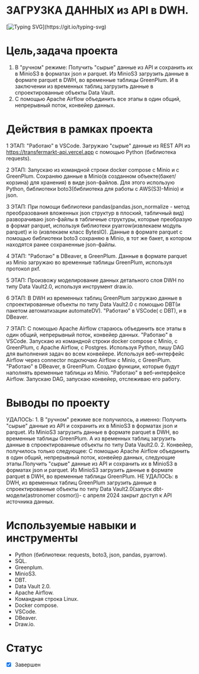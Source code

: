 # **ЗАГРУЗКА ДАННЫХ из API в DWH.**
[![Typing SVG](https://readme-typing-svg.herokuapp.com?font=Fira+Code&pause=1000&color=4DF731&width=435&lines=%D0%97%D0%90%D0%93%D0%A0%D0%A3%D0%97%D0%9A%D0%90+%D0%94%D0%90%D0%9D%D0%9D%D0%AB%D0%A5+;%D0%B8%D0%B7+API+%D0%B2+DWH.)](https://git.io/typing-svg)

# Цель,задача проекта
1. В "ручном" режиме: Получить "сырые" данные из API и сохранить их в MinioS3 в форматах json и parquet. Из MinioS3 загрузить данные в формате parquet в DWH, во временные таблицы GreenPlum. И в заключении из временных таблиц загрузить данные в спроектированные объекты Data Vault.
2. С помощью Аpache Airflow объединить все этапы в один общий, непрерывный поток, конвейер данных.

# Действия в рамках проекта
1 ЭТАП: "Работаю" в VSCode. Загружаю "сырые" данные из REST API из https://transfermarkt-api.vercel.app с помощью Python (библиотека requests).  

2 ЭТАП: Запускаю из командной строки docker compose с Minio и с GreenPlum. Сохраняю данные в Minio(в созданном объекте(бакет/корзина) для хранения) в виде json-файлов. Для этого использую Python, библиотеки boto3(библиотека для работы с AWS(S3)-Minio) и json. 

3 ЭТАП: При помощи библиотеки pandas(pandas.json_normalize - метод преобразования вложенных json структур в плоский, табличный вид) разворачиваю json-файлы в табличные структуры, которые преобразую в формат parquet, используя библиотеки pyarrow(извлекаем модуль parquet) и io (извлекаем класс BytesIO). Данные в формате parquet с помощью библиотеки boto3 сохраняю в Minio, в тот же бакет, в котором находятся ранее сохраненные json-файлы. 

4 ЭТАП: "Работаю" в DBeaver, в GreenPlum. Данные в формате parquet из Minio загружаю во временные таблицы GreenPlum, используя протокол pxf.  

5 ЭТАП: Произвожу моделирование данных детального слоя DWH по типу Data Vault2.0, используя инструмент draw.io.  

6 ЭТАП: В DWH из временных таблиц GreenPlum загружаю данные в спроектированные объекты по типу Data Vault2.0 с помощью DBT(и пакетом автоматизации automateDV). "Работаю" в VSCode( с DBT), и в DBeaver.  

7 ЭТАП: С помощью Аpache Airflow стараюсь объединить все этапы в один общий, непрерывный поток, конвейер данных. "Работаю" в VSCode. Запускаю из командной строки docker compose с Minio, с GreenPlum, c Apache Airflow, c Postgres. Используя Python, пишу DAG для выполнения задач во всем конвейере. Используя веб-интерфейс Airflow через connector подключаю Airflow с Minio, с GreenPlum. "Работаю" в DBeaver, в GreenPlum. Создаю функции, которые будут наполнять временные таблицы из Minio. "Работаю" в веб-интерфейсе Airflow. Запускаю DAG, запускаю конвейер, отслеживаю его работу.  

# Выводы по проекту
 УДАЛОСЬ: 1. В "ручном" режиме все получилось, а именно: Получить "сырые" данные из API и сохранить их в MinioS3 в форматах json и parquet. Из MinioS3 загрузить данные в формате parquet в DWH, во временные таблицы GreenPlum. А из временных таблиц загрузить данные в спроектированные объекты по типу Data Vault2.0. 2. Конвейер, получилось только следующее: С помощью Аpache Airflow объединить в один общий, непрерывный поток, конвейер данных, следующие этапы.Получить "сырые" данные из API и сохранить их в MinioS3 в форматах json и parquet. Из MinioS3 загрузить данные в формате parquet в DWH, во временные таблицы GreenPlum. НЕ УДАЛОСЬ: в DWH, из временных таблиц GreenPlum загрузить данные в спроектированные объекты по типу Data Vault2.0(запуск dbt-модели(astronomer cosmor))- с апреля 2024 закрыт доступ к API источника данных.
 
 # Используемые навыки и инструменты
 * Python (библиотеки: requests, boto3, json, pandas, pyarrow).
 * SQL.
 * Greenplum.
 * MinioS3.
 * DBT.
 * Data Vault 2.0.
 * Apache Airflow.
 * Командная строка Linux.
 * Docker compose.
 * VSCode.
 * DBeaver.
 * Draw.io.
  
# Статус
- [x] Завершен
